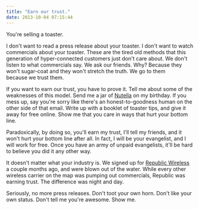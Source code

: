 ```yaml
---
title: "Earn our trust."
date: 2013-10-04 07:15:44
---
```


You're selling a toaster.

I don't want to read a press release about your toaster. I don't want to watch commercials about your toaster. These are the tired old methods that this generation of hyper-connected customers just don't care about. We don't listen to what commercials say. We ask our friends. Why? Because they won't sugar-coat and they won't stretch the truth. We go to them because we trust them.

If you want to earn our trust, you have to prove it. Tell me about some of the weaknesses of this model. Send me a jar of <a href="http://www.tumblr.com/tagged/nutella-toast">Nutella</a> on my birthday. If you mess up, say you're sorry like there's an honest-to-goodness human on the other side of that email. Write up with a booklet of toaster tips, and give it away for free online. Show me that you care in ways that hurt your bottom line.

Paradoxically, by doing so, you'll earn my trust, I'll tell my friends, and it won't hurt your bottom line after all. In fact, I will be your evangelist, and I will work for free. Once you have an army of unpaid evangelists, it'll be hard to believe you did it any other way.

It doesn't matter what your industry is. We signed up for <a href="http://www.republicwireless.com/">Republic Wireless</a> a couple months ago, and were blown out of the water. While every other wireless carrier on the map was pumping out commercials, Republic was earning trust. The difference was night and day.

Seriously, no more press releases. Don't toot your own horn. Don't like your own status. Don't tell me you're awesome. Show me.

